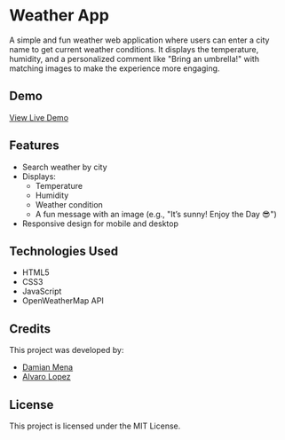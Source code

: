 # Weather App
A simple and fun weather web application where users can enter a city name to get current weather conditions. It displays the temperature, humidity, and a personalized comment like "Bring an umbrella!" with matching images to make the experience more engaging.

## Demo
[View Live Demo](https://MDamianCoding.github.io/WeatherWear/)

## Features
- Search weather by city
- Displays:
  - Temperature
  - Humidity
  - Weather condition
  - A fun message with an image (e.g., "It’s sunny! Enjoy the Day 😎")
- Responsive design for mobile and desktop

## Technologies Used
- HTML5
- CSS3
- JavaScript
- OpenWeatherMap API

## Credits
This project was developed by:
- [Damian Mena](https://github.com/MDamianCoding)
- [Alvaro Lopez](https://github.com/alv-jl)

## License
This project is licensed under the MIT License.
